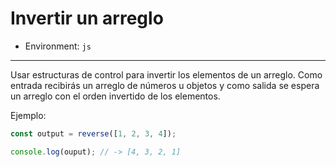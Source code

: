 # Invertir un arreglo

* Environment: `js`

***

Usar estructuras de control para invertir los elementos de un arreglo.
Como entrada recibirás un arreglo de números u objetos y como salida se espera
un arreglo con el orden invertido de los elementos.

Ejemplo:

```javascript
const output = reverse([1, 2, 3, 4]);

console.log(ouput); // -> [4, 3, 2, 1]
```
